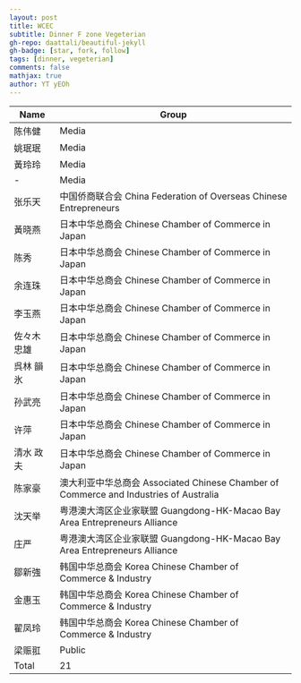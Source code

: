 ```yaml
---
layout: post
title: WCEC
subtitle: Dinner F zone Vegeterian
gh-repo: daattali/beautiful-jekyll
gh-badge: [star, fork, follow]
tags: [dinner, vegeterian]
comments: false
mathjax: true
author: YT yEOh
---
```

| **Name** | **Group**                                                                    |
|----------|------------------------------------------------------------------------------|
| 陈伟健      | Media                                                                        |
| 姚珉珉      | Media                                                                        |
| 黃玲玲      | Media                                                                        |
| -        | Media                                                                        |
| 张乐天      | 中国侨商联合会 China Federation of Overseas Chinese Entrepreneurs                   |
| 黃晓燕      | 日本中华总商会 Chinese Chamber of Commerce in Japan                                 |
| 陈秀       | 日本中华总商会 Chinese Chamber of Commerce in Japan                                 |
| 余连珠      | 日本中华总商会 Chinese Chamber of Commerce in Japan                                 |
| 李玉燕      | 日本中华总商会 Chinese Chamber of Commerce in Japan                                 |
| 佐々木 忠雄   | 日本中华总商会 Chinese Chamber of Commerce in Japan                                 |
| 呉林 韻氷    | 日本中华总商会 Chinese Chamber of Commerce in Japan                                 |
| 孙武亮      | 日本中华总商会 Chinese Chamber of Commerce in Japan                                 |
| 许萍       | 日本中华总商会 Chinese Chamber of Commerce in Japan                                 |
| 清水 政夫    | 日本中华总商会 Chinese Chamber of Commerce in Japan                                 |
| 陈家豪      | 澳大利亚中华总商会 Associated Chinese Chamber of Commerce and Industries of Australia |
| 沈天举      | 粤港澳大湾区企业家联盟 Guangdong-HK-Macao Bay Area Entrepreneurs Alliance               |
| 庄严       | 粤港澳大湾区企业家联盟 Guangdong-HK-Macao Bay Area Entrepreneurs Alliance               |
| 鄒新強      | 韩国中华总商会 Korea Chinese Chamber of Commerce & Industry                         |
| 金惠玉      | 韩国中华总商会 Korea Chinese Chamber of Commerce & Industry                         |
| 翟凤玲      | 韩国中华总商会 Korea Chinese Chamber of Commerce & Industry                         |
| 梁赈羾      | Public                                                                       |
| Total|21|
